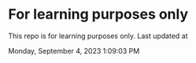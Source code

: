 # For learning purposes only
This repo is for learning purposes only.
Last updated at

Monday, September 4, 2023 1:09:03 PM

